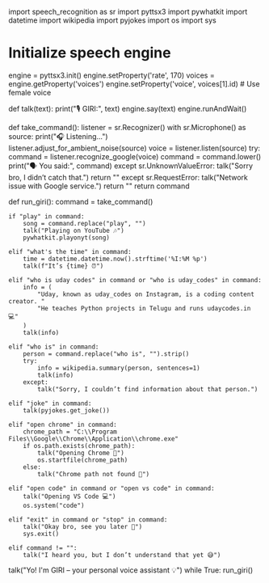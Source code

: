 import speech_recognition as sr
import pyttsx3
import pywhatkit
import datetime
import wikipedia
import pyjokes
import os
import sys

# Initialize speech engine
engine = pyttsx3.init()
engine.setProperty('rate', 170)
voices = engine.getProperty('voices')
engine.setProperty('voice', voices[1].id)  # Use female voice

def talk(text):
    print("🎙️ GIRI:", text)
    engine.say(text)
    engine.runAndWait() 

def take_command():
    listener = sr.Recognizer()
    with sr.Microphone() as source:
        print("🎧 Listening...")    
        listener.adjust_for_ambient_noise(source)
        voice = listener.listen(source)
    try:
        command = listener.recognize_google(voice)
        command = command.lower()
        print("🗣️ You said:", command)
    except sr.UnknownValueError:
        talk("Sorry bro, I didn’t catch that.")
        return ""
    except sr.RequestError:
        talk("Network issue with Google service.")
        return ""
    return command

def run_giri():
    command = take_command()

    if "play" in command:
        song = command.replace("play", "")
        talk("Playing on YouTube 🎶")
        pywhatkit.playonyt(song)

    elif "what's the time" in command:
        time = datetime.datetime.now().strftime('%I:%M %p')
        talk(f"It’s {time} ⏰")

    elif "who is uday codes" in command or "who is uday_codes" in command:
        info = (
            "Uday, known as uday_codes on Instagram, is a coding content creator. "
            "He teaches Python projects in Telugu and runs udaycodes.in 💻"
        )
        talk(info)

    elif "who is" in command:
        person = command.replace("who is", "").strip()
        try:
            info = wikipedia.summary(person, sentences=1)
            talk(info)
        except:
            talk("Sorry, I couldn’t find information about that person.")

    elif "joke" in command:
        talk(pyjokes.get_joke())

    elif "open chrome" in command:
        chrome_path = "C:\\Program Files\\Google\\Chrome\\Application\\chrome.exe"
        if os.path.exists(chrome_path):
            talk("Opening Chrome 🚀")
            os.startfile(chrome_path)
        else:
            talk("Chrome path not found 😬")

    elif "open code" in command or "open vs code" in command:
        talk("Opening VS Code 💻")
        os.system("code")

    elif "exit" in command or "stop" in command:
        talk("Okay bro, see you later 👋")
        sys.exit()

    elif command != "":
        talk("I heard you, but I don’t understand that yet 😅")

talk("Yo! I'm GIRI – your personal voice assistant 💡")
while True:
    run_giri()
